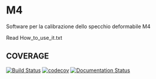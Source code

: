 # M4

Software per la calibrazione dello specchio deformabile M4

Read How_to_use_it.txt

## COVERAGE
[![Build Status](https://travis-ci.org/codecov/sourcegraph-codecov.svg?branch=master)](https://codecov.io/gh/ChiaraSelmi/M4/)
[![codecov](https://codecov.io/gh/codecov/sourcegraph-codecov/branch/master/graph/badge.svg?token=04PRSBMW11)](https://codecov.io/gh/ChiaraSelmi/M4/)
[![Documentation Status](https://readthedocs.org/projects/m4/badge/?version=latest)](https://plico.readthedocs.io/en/latest/?badge=latest)

